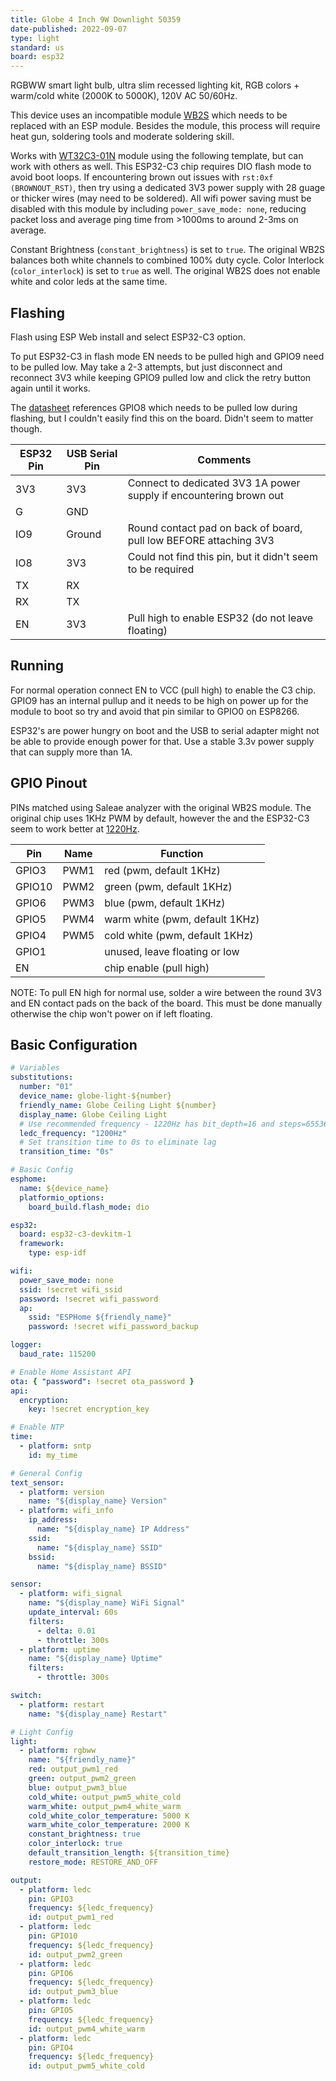 ```yaml
---
title: Globe 4 Inch 9W Downlight 50359
date-published: 2022-09-07
type: light
standard: us
board: esp32
---
```


RGBWW smart light bulb, ultra slim recessed lighting kit, RGB colors + warm/cold white (2000K to 5000K), 120V AC 50/60Hz.

This device uses an incompatible module [WB2S](https://fcc.report/FCC-ID/2ANDL-WB2S/4580213.pdf "FCC") which needs to be replaced with an ESP module. Besides the module, this process will require heat gun, soldering tools and moderate soldering skill.

Works with [WT32C3-01N](https://www.alibaba.com/product-detail/WT32C3-01N-4MB-OEM-ESP32-wi_1600348544006.html "Alibaba") module using the following template, but can work with others as well. This ESP32-C3 chip requires DIO flash mode to avoid boot loops. If encountering brown out issues with `rst:0xf (BROWNOUT_RST)`, then try using a dedicated 3V3 power supply with 28 guage or thicker wires (may need to be soldered). All wifi power saving must be disabled with this module by including `power_save_mode: none`, reducing packet loss and average ping time from >1000ms to around 2-3ms on average.

Constant Brightness (`constant_brightness`) is set to `true`. The original WB2S balances both white channels to combined 100% duty cycle.
Color Interlock (`color_interlock`) is set to `true` as well. The original WB2S does not enable white and color leds at the same time.

## Flashing

Flash using ESP Web install and select ESP32-C3 option.

To put ESP32-C3 in flash mode EN needs to be pulled high and GPIO9 need to be pulled low. May take a 2-3 attempts, but just disconnect and reconnect 3V3 while keeping GPIO9 pulled low and click the retry button again until it works.

The [datasheet](https://templates.blakadder.com/assets/WT32C3-01N_datasheet.pdf) references GPIO8 which needs to be pulled low during flashing, but I couldn't easily find this on the board. Didn't seem to matter though.

| ESP32 Pin | USB Serial Pin | Comments                                                           |
| --------- | -------------- | ------------------------------------------------------------------ |
| 3V3       | 3V3            | Connect to dedicated 3V3 1A power supply if encountering brown out |
| G         | GND            |                                                                    |
| IO9       | Ground         | Round contact pad on back of board, pull low BEFORE attaching 3V3  |
| IO8       | 3V3            | Could not find this pin, but it didn't seem to be required         |
| TX        | RX             |                                                                    |
| RX        | TX             |                                                                    |
| EN        | 3V3            | Pull high to enable ESP32 (do not leave floating)                  |

## Running

For normal operation connect EN to VCC (pull high) to enable the C3 chip. GPIO9 has an internal pullup and it needs to be high on power up for the module to boot so try and avoid that pin similar to GPIO0 on ESP8266.

ESP32's are power hungry on boot and the USB to serial adapter might not be able to provide enough power for that. Use a stable 3.3v power supply that can supply more than 1A.

## GPIO Pinout

PINs matched using Saleae analyzer with the original WB2S module. The original chip uses 1KHz PWM by default, however the and the ESP32-C3 seem to work better at [1220Hz](https://www.esphome.io/components/output/ledc.html "ESPHome LEDC Frequencies").

| Pin    | Name | Function                       |
| ------ | ---- | ------------------------------ |
| GPIO3  | PWM1 | red (pwm, default 1KHz)        |
| GPIO10 | PWM2 | green (pwm, default 1KHz)      |
| GPIO6  | PWM3 | blue (pwm, default 1KHz)       |
| GPIO5  | PWM4 | warm white (pwm, default 1KHz) |
| GPIO4  | PWM5 | cold white (pwm, default 1KHz) |
| GPIO1  |      | unused, leave floating or low  |
| EN     |      | chip enable (pull high)        |

NOTE: To pull EN high for normal use, solder a wire between the round 3V3 and EN contact pads on the back of the board. This must be done manually otherwise the chip won't power on if left floating.

## Basic Configuration

```yaml
# Variables
substitutions:
  number: "01"
  device_name: globe-light-${number}
  friendly_name: Globe Ceiling Light ${number}
  display_name: Globe Ceiling Light
  # Use recommended frequency - 1220Hz has bit_depth=16 and steps=65536
  ledc_frequency: "1200Hz"
  # Set transition time to 0s to eliminate lag
  transition_time: "0s"

# Basic Config
esphome:
  name: ${device_name}
  platformio_options:
    board_build.flash_mode: dio

esp32:
  board: esp32-c3-devkitm-1
  framework:
    type: esp-idf

wifi:
  power_save_mode: none
  ssid: !secret wifi_ssid
  password: !secret wifi_password
  ap:
    ssid: "ESPHome ${friendly_name}"
    password: !secret wifi_password_backup

logger:
  baud_rate: 115200

# Enable Home Assistant API
ota: { "password": !secret ota_password }
api:
  encryption:
    key: !secret encryption_key

# Enable NTP
time:
  - platform: sntp
    id: my_time

# General Config
text_sensor:
  - platform: version
    name: "${display_name} Version"
  - platform: wifi_info
    ip_address:
      name: "${display_name} IP Address"
    ssid:
      name: "${display_name} SSID"
    bssid:
      name: "${display_name} BSSID"

sensor:
  - platform: wifi_signal
    name: "${display_name} WiFi Signal"
    update_interval: 60s
    filters:
      - delta: 0.01
      - throttle: 300s
  - platform: uptime
    name: "${display_name} Uptime"
    filters:
      - throttle: 300s

switch:
  - platform: restart
    name: "${display_name} Restart"

# Light Config
light:
  - platform: rgbww
    name: "${friendly_name}"
    red: output_pwm1_red
    green: output_pwm2_green
    blue: output_pwm3_blue
    cold_white: output_pwm5_white_cold
    warm_white: output_pwm4_white_warm
    cold_white_color_temperature: 5000 K
    warm_white_color_temperature: 2000 K
    constant_brightness: true
    color_interlock: true
    default_transition_length: ${transition_time}
    restore_mode: RESTORE_AND_OFF

output:
  - platform: ledc
    pin: GPIO3
    frequency: ${ledc_frequency}
    id: output_pwm1_red
  - platform: ledc
    pin: GPIO10
    frequency: ${ledc_frequency}
    id: output_pwm2_green
  - platform: ledc
    pin: GPIO6
    frequency: ${ledc_frequency}
    id: output_pwm3_blue
  - platform: ledc
    pin: GPIO5
    frequency: ${ledc_frequency}
    id: output_pwm4_white_warm
  - platform: ledc
    pin: GPIO4
    frequency: ${ledc_frequency}
    id: output_pwm5_white_cold
```
